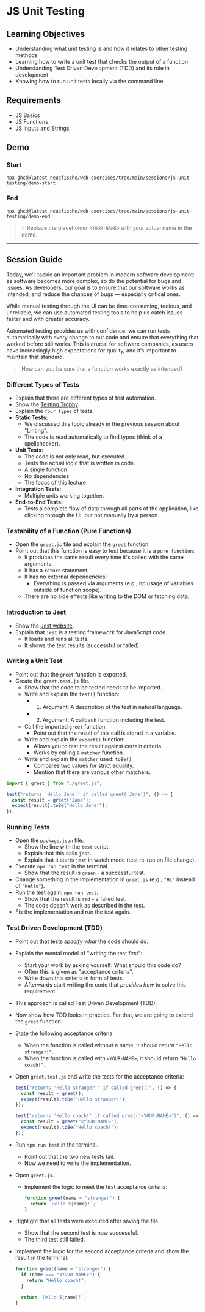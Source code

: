 # JS Unit Testing

## Learning Objectives

- Understanding what unit testing is and how it relates to other testing methods
- Learning how to write a unit test that checks the output of a function
- Understanding Test Driven Development (TDD) and its role in development
- Knowing how to run unit tests locally via the command line

## Requirements

- JS Basics
- JS Functions
- JS Inputs and Strings

## Demo

### Start

```
npx ghcd@latest neuefische/web-exercises/tree/main/sessions/js-unit-testing/demo-start
```

### End

```
npx ghcd@latest neuefische/web-exercises/tree/main/sessions/js-unit-testing/demo-end
```

> 💡 Replace the placeholder `<YOUR-NAME>` with your actual name in the demo.

---

## Session Guide

Today, we’ll tackle an important problem in modern software development: as software becomes more complex, so do the potential for bugs and issues. As developers, our goal is to ensure that our software works as intended, and reduce the chances of bugs — especially critical ones.

While manual testing through the UI can be time-consuming, tedious, and unreliable, we can use automated testing tools to help us catch issues faster and with greater accuracy.

Automated testing provides us with confidence: we can run tests automatically with every change to our code and ensure that everything that worked before still works. This is crucial for software companies, as users have increasingly high expectations for quality, and it’s important to maintain that standard.

> How can you be sure that a function works exactly as intended?

### Different Types of Tests

- Explain that there are different types of test automation.
- Show the [Testing Trophy](https://kentcdodds.com/blog/the-testing-trophy-and-testing-classifications).
- Explain the `four types` of tests:
- **Static Tests:**
  - We discussed this topic already in the previous session about "Linting".
  - The code is read automatically to find typos (think of a spellchecker).
- **Unit Tests:**
  - The code is not only read, but executed.
  - Tests the actual logic that is written in code.
  - A single function
  - No dependencies
  - The focus of this lecture
- **Integration Tests:**
  - Multiple units working together.
- **End-to-End Tests:**
  - Tests a complete flow of data through all parts of the application, like clicking through the UI, but not manually by a person.

### Testability of a Function (Pure Functions)

- Open the `greet.js` file and explain the `greet` function.
- Point out that this function is easy to test because it is a `pure function`:
  - It produces the same result every time it's called with the same arguments.
  - It has a `return` statement.
  - It has no external dependencies:
    - Everything is passed via arguments (e.g., no usage of variables outside of function scope).
  - There are no side effects like writing to the DOM or fetching data.

### Introduction to Jest

- Show the [Jest website](https://jestjs.io/).
- Explain that `jest` is a testing framework for JavaScript code.
  - It loads and runs all tests.
  - It shows the test results (successful or failed).

### Writing a Unit Test

- Point out that the `greet` function is exported.
- Create the `greet.test.js` file.
  - Show that the code to be tested needs to be imported.
  - Write and explain the `test()` function:
    - 1. Argument: A description of the test in natural language.
    - 2. Argument: A callback function including the test.
  - Call the imported `greet` function.
    - Point out that the result of this call is stored in a variable.
  - Write and explain the `expect()` function:
    - Allows you to test the result against certain criteria.
    - Works by calling a `matcher` function.
  - Write and explain the `matcher` used: `toBe()`
    - Compares two values for strict equality.
    - Mention that there are various other matchers.

```js
import { greet } from "./greet.js";

test("returns 'Hello Jane!' if called greet('Jane')", () => {
  const result = greet("Jane");
  expect(result).toBe("Hello Jane!");
});
```

### Running Tests

- Open the `package.json` file.
  - Show the line with the `test` script.
  - Explain that this calls `jest`.
  - Explain that it starts `jest` in watch mode (test re-run on file change).
- Execute `npm run test` in the terminal.
  - Show that the result is `green` - a successful test.
- Change something in the implementation in `greet.js` (e.g., `"Hi"` instead of `"Hello"`).
- Run the test again: `npm run test`.
  - Show that the result is `red` - a failed test.
  - The code doesn't work as described in the test.
- Fix the implementation and run the test again.

### Test Driven Development (TDD)

- Point out that tests _specify what_ the code should do.
- Explain the mental model of "writing the test first":
  - Start your work by asking yourself: What should this code do?
  - Often this is given as "acceptance criteria".
  - Write down this criteria in form of tests.
  - Afterwards start writing the code that _provides how_ to solve this requirement.
- This approach is called Test Driven Development (TDD).

- Now show how TDD looks in practice. For that, we are going to extend the `greet` function.

- State the following acceptance criteria:
  - When the function is called without a name, it should return `"Hello stranger!"`.
  - When the function is called with `<YOUR-NAME>`, it should return `"Hello coach!"`.
- Open `greet.test.js` and write the tests for the acceptance criteria:

  ```js
  test("returns 'Hello stranger!' if called greet()", () => {
    const result = greet();
    expect(result).toBe("Hello stranger!");
  });

  test("returns 'Hello coach!' if called greet('<YOUR-NAME>')", () => {
    const result = greet("<YOUR-NAME>");
    expect(result).toBe("Hello coach!");
  });
  ```

- Run `npm run test` in the terminal.
  - Point out that the two new tests fail.
  - Now we need to write the implementation.
- Open `greet.js`.
  - Implement the logic to meet the first acceptance criteria:
    ```js
    function greet(name = "stranger") {
      return `Hello ${name}!`;
    }
    ```
- Highlight that all tests were executed after saving the file.
  - Show that the second test is now successful.
  - The third test still failed.
- Implement the logic for the second acceptance criteria and show the result in the terminal.

  ```js
  function greet(name = "stranger") {
    if (name === "<YOUR NAME>") {
      return "Hello coach!";
    }

    return `Hello ${name}!`;
  }
  ```
